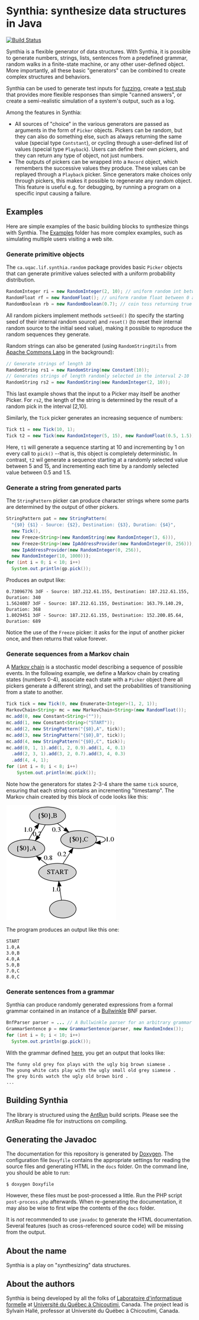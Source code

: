Synthia: synthesize data structures in Java
===========================================

[![Build Status](https://app.travis-ci.com/liflab/synthia.svg?branch=master)](https://app.travis-ci.com/liflab/synthia)

Synthia is a flexible generator of data structures. With Synthia, it is
possible to generate numbers, strings, lists, sentences from a predefined
grammar, random walks in a finite-state machine, or any other user-defined
object. More importantly, all these basic "generators" can be combined to
create complex structures and behaviors.

Synthia can be used to generate test inputs for
[fuzzing](https://en.wikipedia.org/wiki/Fuzzing), create a
[test stub](https://en.wikipedia.org/wiki/Test_stub) that provides more
flexible responses than simple "canned answers", or create a semi-realistic
simulation of a system's output, such as a log.

Among the features in Synthia:

- All sources of "choice" in the various generators are passed as arguments
  in the form of `Picker` objects. Pickers can be random, but they can also
  do something else, such as always returning the same value (special type
  `Contstant`), or cycling through a user-defined list of values (special type
  `Playback`). Users can define their own pickers, and they can return any
  type of object, not just numbers.
- The outputs of pickers can be wrapped into a `Record` object, which remembers
  the successive values they produce. These values can be replayed through
  a `Playback` picker. Since generators make choices only through pickers,
  this makes it possible to regenerate any random object. This feature is
  useful e.g. for debugging, by running a program on a specific input causing
  a failure.

Examples
--------

Here are simple examples of the basic building blocks to synthesize
things with Synthia. The
[Examples](https://github.com/liflab/synthia/tree/master/Source/Examples)
folder has more complex examples, such as simulating multiple users visiting
a web site.

### Generate primitive objects

The `ca.uqac.lif.synthia.random` package provides basic `Picker` objects that
can generate primitive values selected with a uniform probability distribution.

```java
RandomInteger ri = new RandomInteger(2, 10); // uniform random int between 2 and 10
RandomFloat rf = new RandomFloat(); // uniform random float between 0 and 1
RandomBoolean rb = new RandomBoolean(0.7); // coin toss returning true 7 out of 10 times
```

All random pickers implement methods `setSeed()` (to specify the starting seed
of their internal random source) and `reset()` (to reset their internal random
source to the initial seed value), making it possible to reproduce the random
sequences they generate.

Random strings can also be generated (using `RandomStringUtils` from
[Apache Commons Lang](http://commons.apache.org/proper/commons-lang/javadocs/api-release/index.html)
in the background):

```java
// Generate strings of length 10
RandomString rs1 = new RandomString(new Constant(10));
// Generates strings of length randomly selected in the interval 2-10
RandomString rs2 = new RandomString(new RandomInteger(2, 10));
```

This last example shows that the input to a Picker may itself be another Picker.
For `rs2`, the length of the string is determined by the result of a random
pick in the interval [2,10].

Similarly, the `Tick` picker generates an increasing sequence of numbers:

```java
Tick t1 = new Tick(10, 1);
Tick t2 = new Tick(new RandomInteger(5, 15), new RandomFloat(0.5, 1.5));
```

Here, `t1` will generate a sequence starting at 10 and incrementing by 1 on every
call to `pick()` --that is, this object is completely deterministic. In contrast,
`t2` wil generate a sequence starting at a randomly selected value between 5 and
15, and incrementing each time by a randomly selected value between 0.5 and 1.5.

### Generate a string from generated parts

The `StringPattern` picker can produce character strings where some parts are
determined by the output of other pickers.

```java
StringPattern pat = new StringPattern(
  "{$0} {$1} - Source: {$2}, Destination: {$3}, Duration: {$4}",
  new Tick(),
  new Freeze<String>(new RandomString(new RandomInteger(3, 6))), 
  new Freeze<String>(new IpAddressProvider(new RandomInteger(0, 256))), 
  new IpAddressProvider(new RandomInteger(0, 256)),
  new RandomInteger(10, 1000)));
for (int i = 0; i < 10; i++)
  System.out.println(gp.pick());
```

Produces an output like:

```
0.73096776 3dF - Source: 187.212.61.155, Destination: 187.212.61.155, Duration: 340
1.5624087 3dF - Source: 187.212.61.155, Destination: 163.79.140.29, Duration: 368
1.8029451 3dF - Source: 187.212.61.155, Destination: 152.200.85.64, Duration: 689
```

Notice the use of the `Freeze` picker: it asks for the input of another picker once,
and then returns that value forever.

### Generate sequences from a Markov chain

A [Markov chain](https://en.wikipedia.org/wiki/Markov_chain)
is a stochastic model describing a sequence of possible events.
In the following example, we define a Markov chain by creating
states (numbers 0-4), associate each state with a `Picker` object
(here all pickers generate a different string), and set the probabilities
of transitioning from a state to another.

```java
Tick tick = new Tick(0, new Enumerate<Integer>(1, 2, 1));
MarkovChain<String> mc = new MarkovChain<String>(new RandomFloat());
mc.add(0, new Constant<String>(""));
mc.add(1, new Constant<String>("START"));
mc.add(2, new StringPattern("{$0},A", tick));
mc.add(3, new StringPattern("{$0},B", tick));
mc.add(4, new StringPattern("{$0},C", tick));
mc.add(0, 1, 1).add(1, 2, 0.9).add(1, 4, 0.1)
  .add(2, 3, 1).add(3, 2, 0.7).add(3, 4, 0.3)
  .add(4, 4, 1);
for (int i = 0; i < 8; i++)
	System.out.println(mc.pick());
```

Note how the generators for states 2-3-4 share the same `tick` source,
ensuring that each string contains an incrementing "timestamp".
The Markov chain created by this block of code looks like this:

![Markov chain](https://raw.githubusercontent.com/liflab/synthia/master/Source/Examples/src/doc-files/Markov.png)

The program produces an output like this one:

```
START
1.0,A
3.0,B
4.0,A
5.0,B
7.0,C
8.0,C
```

### Generate sentences from a grammar

Synthia can produce randomly generated expressions from a formal grammar
contained in an instance of a
[Bullwinkle](https://github.com/sylvainhalle/Bullwinkle)
BNF parser.

```java
BnfParser parser = ... // A Bullwinkle parser for an arbitrary grammar
GrammarSentence p = new GrammarSentence(parser, new RandomIndex());
for (int i = 0; i < 10; i++)
  System.out.println(gp.pick());
```

With the grammar defined [here](https://github.com/liflab/synthia/blob/master/Source/Examples/src/grammar/grammar.bnf),
you get an output that looks like:

``` 
The funny old grey fox plays with the ugly big brown siamese .  
The young white cats play with the ugly small old grey siamese .
The grey birds watch the ugly old brown bird .
...
```

Building Synthia
----------------

The library is structured using the [AntRun](https://github.com/sylvainhalle/AntRun)
build scripts. Please see the AntRun Readme file for instructions on
compiling.

Generating the Javadoc
----------------------

The documentation for this repository is generated by
[Doxygen](http://doxygen.org). The configuration file `Doxyfile` contains the
appropriate settings for reading the source files and generating HTML in the
`docs` folder. On the command line, you should be able to run:

    $ doxygen Doxyfile

However, these files must be post-processed a little. Run the PHP script
`post-process.php` afterwards. When re-generating the documentation, it may
also be wise to first wipe the contents of the `docs` folder.

It is *not* recommended to use `javadoc` to generate the HTML documentation.
Several features (such as cross-referenced source code) will be missing from
the output.

About the name
--------------

Synthia is a play on "*synth*esizing" data structures.

About the authors
-----------------

Synthia is being developed by all the folks of
[Laboratoire d'informatique formelle](https://liflab.ca) at
[Université du Québec à Chicoutimi](http://www.uqac.ca), Canada.
The project lead is Sylvain Hallé, professor at Université
du Québec à Chicoutimi, Canada.

<!-- :maxLineLen=76: -->
